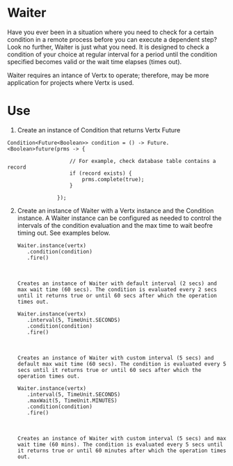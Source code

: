 # Waiter

Have you ever been in a situation where you need to check for a certain condition in a remote process before you can execute a dependent step? Look no further, Waiter is just what you need. It is designed to check a condition of your choice at regular interval for a period until the condition specified becomes valid or the wait time elapses (times out).

Waiter requires an intance of Vertx to operate; therefore, may be more application for projects where Vertx is used.

# Use

1. Create an instance of Condition that returns Vertx Future<Boolean>

```
Condition<Future<Boolean>> condition = () -> Future.<Boolean>future(prms -> {

                    // For example, check database table contains a record
                    if (record exists) {
                        prms.complete(true);
                    }

                });
```

2.  Create an instance of Waiter with a Vertx instance and the Condition instance. A Waiter instance can be configured as needed to control the intervals of the condition evaluation and the max time to wait beofre timing out. See examples below.

    ```
    Waiter.instance(vertx)
       .condition(condition)
       .fire()
    ```

    <br>

        Creates an instance of Waiter with default interval (2 secs) and max wait time (60 secs). The condition is evaluated every 2 secs until it returns true or until 60 secs after which the operation times out.

    ```
    Waiter.instance(vertx)
       .interval(5, TimeUnit.SECONDS)
       .condition(condition)
       .fire()
    ```

    <br>

        Creates an instance of Waiter with custom interval (5 secs) and default max wait time (60 secs). The condition is evaluated every 5 secs until it returns true or until 60 secs after which the operation times out.

    ```
    Waiter.instance(vertx)
       .interval(5, TimeUnit.SECONDS)
       .maxWait(5, TimeUnit.MINUTES)
       .condition(condition)
       .fire()
    ```

    <br>

        Creates an instance of Waiter with custom interval (5 secs) and max wait time (60 mins). The condition is evaluated every 5 secs until it returns true or until 60 minutes after which the operation times out.
